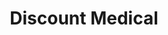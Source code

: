 ---
title: "Discount Medical"
url: /richmond/discount-medical-north-arthur-ashe-boulevard/
shop: medical supply
---
